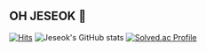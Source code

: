 ## OH JESEOK 👋
[![Hits](https://hits.seeyoufarm.com/api/count/incr/badge.svg?url=https%3A%2F%2Fgithub.com%2FOoohje&count_bg=%2307FAA8&title_bg=%2308CDE6&icon=&icon_color=%23E7E7E7&title=hits&edge_flat=false)](https://hits.seeyoufarm.com)
![Jeseok's GitHub stats](https://github-readme-stats.vercel.app/api?username=anuraghazra&show_icons=true&theme=radical)
[![Solved.ac Profile](http://mazassumnida.wtf/api/v2/generate_badge?boj=jesuk8628)](https://solved.ac/jesuk8628/)
<!--
**Ooohje/Ooohje** is a ✨ _special_ ✨ repository because its `README.md` (this file) appears on your GitHub profile.

Here are some ideas to get you started:

- 🔭 I’m currently working on ...
- 🌱 I’m currently learning ...
- 👯 I’m looking to collaborate on ...
- 🤔 I’m looking for help with ...
- 💬 Ask me about ...
- 📫 How to reach me: ...
- 😄 Pronouns: ...
- ⚡ Fun fact: ...
-->

